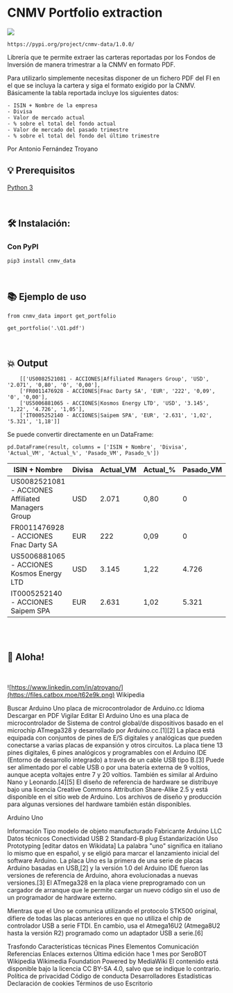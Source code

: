 # CNMV Portfolio extraction

![](https://files.catbox.moe/4b74gp.jpg)

```https://pypi.org/project/cnmv-data/1.0.0/```
<br>

Librería que te permite extraer las carteras reportadas por los Fondos de Inversión
de manera trimestrar a la CNMV en formato PDF.

Para utilizarlo simplemente necesitas disponer de un fichero PDF del FI en el que se incluya la cartera
y siga el formato exigido por la CNMV.
Básicamente la tabla reportada incluye los siguientes datos:

    - ISIN + Nombre de la empresa
    - Divisa
    - Valor de mercado actual
    - % sobre el total del fondo actual
    - Valor de mercado del pasado trimestre
    - % sobre el total del fondo del último trimestre



Por Antonio Fernández Troyano
<br>


## 💡 Prerequisitos

   [Python 3](https://www.python.org/downloads/release/python-370/)

<br>


## 🛠️ Instalación:

### Con PyPI
```pip3 install cnmv_data```

<br>


## 📚 Ejemplo de uso

```
from cnmv_data import get_portfolio

get_portfolio('.\Q1.pdf')
```
<br>


## 💥 Output
```
    [['US0082521081 - ACCIONES|Affiliated Managers Group', 'USD', '2.071', '0,80', '0', '0,00'],
    ['FR0011476928 - ACCIONES|Fnac Darty SA', 'EUR', '222', '0,09', '0', '0,00'],
    ['US5006881065 - ACCIONES|Kosmos Energy LTD', 'USD', '3.145', '1,22', '4.726', '1,05'],
    ['IT0005252140 - ACCIONES|Saipem SPA', 'EUR', '2.631', '1,02', '5.321', '1,18']]
```

Se puede convertir directamente en un DataFrame:
```
pd.DataFrame(result, columns = ['ISIN + Nombre', 'Divisa', 'Actual_VM', 'Actual_%', 'Pasado_VM', Pasado_%'])
```
|ISIN + Nombre |Divisa|Actual_VM|Actual_%|Pasado_VM|Pasado_%|
|--------------|------|---------|--------|---------|--------|
|US0082521081 - ACCIONES Affiliated Managers Group|USD|2.071| 0,80| 0| 0,00|
|FR0011476928 - ACCIONES Fnac Darty SA| EUR| 222| 0,09| 0| 0,00|
|US5006881065 - ACCIONES Kosmos Energy LTD| USD| 3.145| 1,22| 4.726| 1,05|
|IT0005252140 - ACCIONES Saipem SPA| EUR| 2.631| 1,02| 5.321| 1,18|
<br><br>


## 🐸 Aloha!
<br>

![https://www.linkedin.com/in/atroyano/](https://files.catbox.moe/t62e9k.png)
Wikipedia

Buscar
Arduino Uno
placa de microcontrolador de Arduino.cc
Idioma
Descargar en PDF
Vigilar
Editar
El Arduino Uno es una placa de microcontrolador de Sistema de control global/de dispositivos basado en el microchip ATmega328 y desarrollado por Arduino.cc.[1]​[2]​ La placa está equipada con conjuntos de pines de E/S digitales y analógicas que pueden conectarse a varias placas de expansión y otros circuitos. La placa tiene 13 pines digitales, 6 pines analógicos y programables con el Arduino IDE (Entorno de desarrollo integrado) a través de un cable USB tipo B.[3]​ Puede ser alimentado por el cable USB o por una batería externa de 9 voltios, aunque acepta voltajes entre 7 y 20 voltios. También es similar al Arduino Nano y Leonardo.[4]​[5]​ El diseño de referencia de hardware se distribuye bajo una licencia Creative Commons Attribution Share-Alike 2.5 y está disponible en el sitio web de Arduino. Los archivos de diseño y producción para algunas versiones del hardware también están disponibles.

Arduino Uno


Información
Tipo
modelo de objeto manufacturado
Fabricante
Arduino LLC
Datos técnicos
Conectividad
USB 2 Standard-B plug
Estandarización
Uso
Prototyping
[editar datos en Wikidata]
La palabra "uno" significa en italiano lo mismo que en español, y se eligió para marcar el lanzamiento inicial del software Arduino. La placa Uno es la primera de una serie de placas Arduino basadas en USB,[2]​ y la versión 1.0 del Arduino IDE fueron las versiones de referencia de Arduino, ahora evolucionadas a nuevas versiones.[3]​ El ATmega328 en la placa viene preprogramado con un cargador de arranque que le permite cargar un nuevo código sin el uso de un programador de hardware externo.

Mientras que el Uno se comunica utilizando el protocolo STK500 original, difiere de todas las placas anteriores en que no utiliza el chip de controlador USB a serie FTDI. En cambio, usa el Atmega16U2 (Atmega8U2 hasta la versión R2) programado como un adaptador USB a serie.[6]​

Trasfondo
Características técnicas
Pines
Elementos
Comunicación
Referencias
Enlaces externos
Última edición hace 1 mes por SeroBOT
Wikipedia
Wikimedia Foundation
Powered by MediaWiki
El contenido está disponible bajo la licencia CC BY-SA 4.0, salvo que se indique lo contrario.
Política de privacidad Código de conducta Desarrolladores Estadísticas Declaración de cookies Términos de uso Escritorio